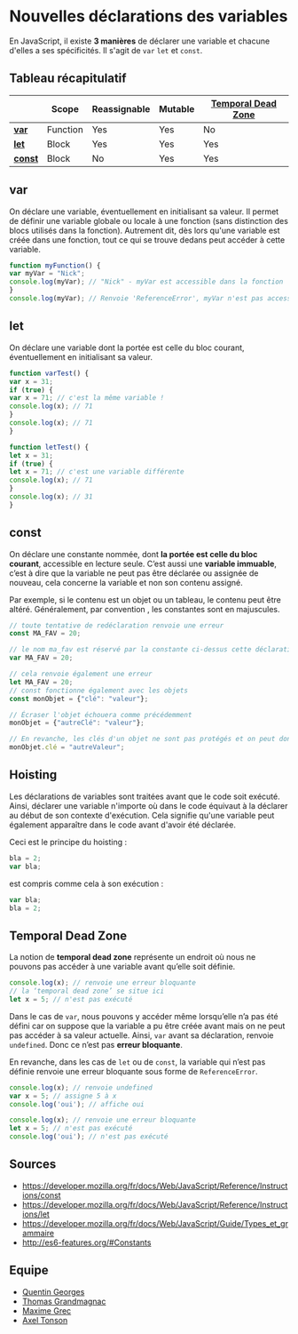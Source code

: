# Nouvelles déclarations des variables

En JavaScript, il existe **3 manières** de déclarer une variable et chacune d'elles a ses spécificités. Il s'agit de `var` `let` et `const`.

## Tableau récapitulatif

&nbsp; | Scope | Reassignable | Mutable | [Temporal Dead Zone](#temporal-dead-zone)
------------------- | -------- | ------------ | ------- | -------------------
[**var**](#var) | Function | Yes | Yes | No
[**let**](#let) | Block | Yes | Yes | Yes
[**const**](#const) | Block | No | Yes | Yes

## var
On déclare une variable, éventuellement en initialisant sa valeur. Il permet de définir une variable globale ou locale à une fonction (sans distinction des blocs utilisés dans la fonction). Autrement dit, dès lors qu'une variable est créée dans une fonction, tout ce qui se trouve dedans peut accéder à cette variable.

```javascript
function myFunction() {
var myVar = "Nick";
console.log(myVar); // "Nick" - myVar est accessible dans la fonction
}
console.log(myVar); // Renvoie 'ReferenceError', myVar n'est pas accessible en dehors de la function.
```

## let
On déclare une variable dont la portée est celle du bloc courant, éventuellement en initialisant sa valeur.

```javascript
function varTest() {
var x = 31;
if (true) {
var x = 71; // c'est la même variable !
console.log(x); // 71
}
console.log(x); // 71
}

function letTest() {
let x = 31;
if (true) {
let x = 71; // c'est une variable différente
console.log(x); // 71
}
console.log(x); // 31
}
```

## const
On déclare une constante nommée, dont **la portée est celle du bloc courant**, accessible en lecture seule. C’est aussi une **variable immuable**, c’est à dire que la variable ne peut pas être déclarée ou assignée de nouveau, cela concerne la variable et non son contenu assigné.

Par exemple, si le contenu est un objet ou un tableau, le contenu peut être altéré. Généralement, par convention , les constantes sont en majuscules.

```javascript
// toute tentative de redéclaration renvoie une erreur
const MA_FAV = 20;

// le nom ma_fav est réservé par la constante ci-dessus cette déclaration échouera donc également
var MA_FAV = 20;

// cela renvoie également une erreur
let MA_FAV = 20;
// const fonctionne également avec les objets
const monObjet = {"clé": "valeur"};

// Écraser l'objet échouera comme précédemment
monObjet = {"autreClé": "valeur"};

// En revanche, les clés d'un objet ne sont pas protégés et on peut donc, de façon valide, avoir :
monObjet.clé = "autreValeur";
```

## Hoisting

Les déclarations de variables sont traitées avant que le code soit exécuté. Ainsi, déclarer une variable n'importe où dans le code équivaut à la déclarer au début de son contexte d'exécution. Cela signifie qu'une variable peut également apparaître dans le code avant d'avoir été déclarée.

Ceci est le principe du hoisting :

```javascript
bla = 2;
var bla;
```

est compris comme cela à son exécution :

```javascript
var bla;
bla = 2;
```

## Temporal Dead Zone

La notion de **temporal dead zone** représente un endroit où nous ne pouvons pas accéder à une variable avant qu’elle soit définie.

```javascript
console.log(x); // renvoie une erreur bloquante
// la ‘temporal dead zone’ se situe ici
let x = 5; // n'est pas exécuté
```

Dans le cas de `var`, nous pouvons y accéder même lorsqu’elle n’a pas été défini car on suppose que la variable a pu être créée avant mais on ne peut pas accéder à sa valeur actuelle. Ainsi, `var` avant sa déclaration, renvoie `undefined`. Donc ce n’est pas **erreur bloquante**.

En revanche, dans les cas de `let` ou de `const`, la variable qui n’est pas définie renvoie une erreur bloquante sous forme de `ReferenceError`.

```javascript
console.log(x); // renvoie undefined
var x = 5; // assigne 5 à x
console.log('oui'); // affiche oui

console.log(x); // renvoie une erreur bloquante
let x = 5; // n'est pas exécuté
console.log('oui'); // n'est pas exécuté
```

## Sources
- https://developer.mozilla.org/fr/docs/Web/JavaScript/Reference/Instructions/const
- https://developer.mozilla.org/fr/docs/Web/JavaScript/Reference/Instructions/let
- https://developer.mozilla.org/fr/docs/Web/JavaScript/Guide/Types_et_grammaire
- http://es6-features.org/#Constants

## Equipe
- [Quentin Georges](https://github.com/quengeorges)
- [Thomas Grandmagnac](https://github.com/ThomasGrandmagnac)
- [Maxime Grec](https://github.com/mgrec)
- [Axel Tonson](https://github.com/axeltonson)